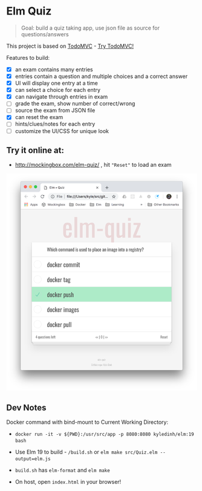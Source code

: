 # Elm Quiz

> Goal: build a quiz taking app, use json file as source for questions/answers

This project is based on [TodoMVC](https://github.com/evancz/elm-todomvc) - [Try TodoMVC!](http://evancz.github.io/elm-todomvc)

Features to build:

* [x] an exam contains many entries
* [x] entries contain a question and multiple choices and a correct answer
* [x] UI will display one entry at a time
* [x] can select a choice for each entry
* [x] can navigate through entries in exam
* [ ] grade the exam, show number of correct/wrong
* [ ] source the exam from JSON file
* [x] can reset the exam
* [ ] hints/clues/notes for each entry
* [ ] customize the UI/CSS for unique look

## Try it online at:

* http://mockingbox.com/elm-quiz/ , hit `"Reset"` to load an exam

<img src="assets/elm-quiz-screen.png" width="600" />

## Dev Notes

Docker command with bind-mount to Current Working Directory:
* `docker run -it -v ${PWD}:/usr/src/app -p 8080:8080 kyledinh/elm:19 bash`

* Use Elm 19 to build - `/build.sh` or `elm make src/Quiz.elm --output=elm.js`
* `build.sh` has `elm-format` and `elm make`
* On host, open `index.html` in your browser!
